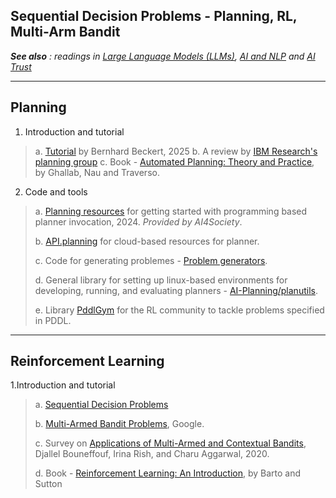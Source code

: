 ## Sequential Decision Problems - Planning, RL, Multi-Arm Bandit
<em> **See also** : 
readings in [Large Language Models (LLMs)](https://github.com/biplav-s/course-ai-f25/blob/main/reading-list/Readme-LLMs.md), [AI and NLP](https://github.com/biplav-s/course-ai-f25/blob/main/reading-list/Readme-AI-NLP.md) and [AI Trust](https://github.com/biplav-s/course-ai-f25/blob/main/reading-list/Readme-Trust.md) </em>

---

## Planning

1. Introduction and tutorial
> a. [Tutorial](https://formal.kastel.kit.edu/~beckert/teaching/KI-fuer-IM-WS0405/09Planning.pdf) by Bernhard Beckert, 2025
> b. A review by [IBM Research's planning group](https://researcher.watson.ibm.com/researcher/view_group.php?id=8432)
> c. Book - [Automated Planning: Theory and Practice](https://projects.laas.fr/planning/aptp/index.html), by Ghallab, Nau and Traverso.

2. Code and tools
> a. [Planning resources](https://github.com/ai4society/planning-resources/tree/main) for getting started with programming based planner invocation, 2024. _Provided by AI4Society_.
> 
> b. [API.planning](http://api.planning.domains/) for cloud-based resources for planner.
> 
> c. Code for generating problemes - [Problem generators](https://github.com/AI-Planning/pddl-generators).
> 
> d. General library for setting up linux-based environments for developing, running, and evaluating planners - [AI-Planning/planutils](https://github.com/ai-planning/planutils).
>
> e. Library [PddlGym](https://github.com/tomsilver/pddlgym) for the RL community to tackle problems specified in PDDL.


---

## Reinforcement Learning
1.Introduction and tutorial
> a. [Sequential Decision Problems](https://www.geeksforgeeks.org/sequential-decision-problems-in-ai/)
> 
> b. [Multi-Armed Bandit Problems](https://www.tensorflow.org/agents/tutorials/intro_bandit), Google.
> 
> c. Survey on [Applications of Multi-Armed and Contextual Bandits](https://dl.acm.org/doi/10.1109/cec48606.2020.9185782), Djallel Bouneffouf, Irina Rish, and Charu Aggarwal, 2020.
> 
> d. Book - [Reinforcement Learning: An Introduction](http://incompleteideas.net/book/the-book-2nd.html), by Barto and Sutton
